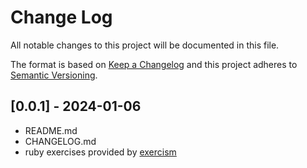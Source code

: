 # Change Log
All notable changes to this project will be documented in this file.
 
The format is based on [Keep a Changelog](http://keepachangelog.com/)
and this project adheres to [Semantic Versioning](http://semver.org/).
 
## [0.0.1] - 2024-01-06
- README.md
- CHANGELOG.md
- ruby exercises provided by [exercism](https://exercism.org)

 